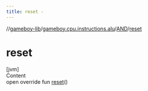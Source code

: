 ```yaml
---
title: reset -
---
```

//[gameboy-lib](../../index.md)/[gameboy.cpu.instructions.alu](../index.md)/[AND](index.md)/[reset](reset.md)



# reset  
[jvm]  
Content  
open override fun [reset](reset.md)()  



